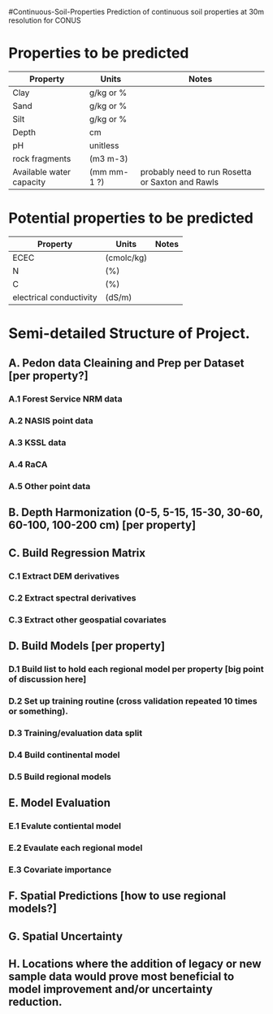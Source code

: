 #Continuous-Soil-Properties
Prediction of continuous soil properties at 30m resolution for CONUS

# Properties to be predicted
Property     | Units         | Notes
------------ | ------------- | -------------
Clay | g/kg or % |
Sand | g/kg or % |
Silt | g/kg or % |
Depth| cm        |
pH | unitless    |
rock fragments   | (m3 m-3)
Available water capacity | (mm mm-1 ?) | probably need to run Rosetta or Saxton and Rawls

# Potential properties to be predicted
Property     | Units         | Notes
------------ | ------------- | -------------
ECEC | (cmolc/kg) |
N | (%) |
C | (%) |
electrical conductivity | (dS/m) |


# Semi-detailed Structure of Project. 

## A. Pedon data Cleaining and Prep per Dataset [per property?]
### A.1 Forest Service NRM data
### A.2 NASIS point data
### A.3 KSSL data
### A.4 RaCA
### A.5 Other point data

## B. Depth Harmonization (0-5, 5-15, 15-30, 30-60, 60-100, 100-200 cm)  [per property]

## C. Build Regression Matrix 
### C.1 Extract DEM derivatives
### C.2 Extract spectral derivatives
### C.3 Extract other geospatial covariates

## D. Build Models [per property]
### D.1 Build list to hold each regional model per property [big point of discussion here]
### D.2 Set up training routine (cross validation repeated 10 times or something). 
### D.3 Training/evaluation data split
### D.4 Build continental model
### D.5 Build regional models

## E. Model Evaluation
### E.1 Evalute contiental model
### E.2 Evaulate each regional model 
### E.3 Covariate importance

## F. Spatial Predictions [how to use regional models?]

## G. Spatial Uncertainty

## H. Locations where the addition of legacy or new sample data would prove most beneficial to model improvement and/or uncertainty reduction. 
